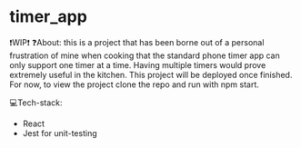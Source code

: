 # timer_app

❗WIP❗
❓About: this is a project that has been borne out of a personal frustration of mine when cooking that the standard phone timer app can only support one timer at a time. Having multiple timers would prove extremely useful in the kitchen. 
This project will be deployed once finished. For now, to view the project clone the repo and run with npm start.

💻Tech-stack: 
- React
- Jest for unit-testing
